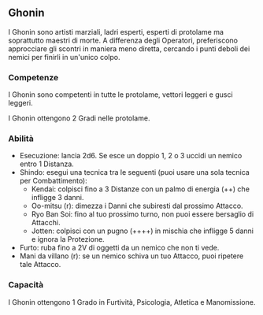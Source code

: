 ## Ghonin

I Ghonin sono artisti marziali, ladri esperti, esperti di protolame ma soprattutto maestri di morte. A differenza degli Operatori, preferiscono approcciare gli scontri in maniera meno diretta, cercando i punti deboli dei nemici per finirli in un'unico colpo.

### Competenze

I Ghonin sono competenti in tutte le protolame, vettori leggeri e gusci leggeri.

I Ghonin ottengono 2 Gradi nelle protolame.

### Abilità

- Esecuzione: lancia 2d6. Se esce un doppio 1, 2 o 3 uccidi un nemico entro 1 Distanza.
- Shindo: esegui una tecnica tra le seguenti (puoi usare una sola tecnica per Combattimento):
  - Kendai: colpisci fino a 3 Distanze con un palmo di energia (++) che infligge 3 danni.
  - Oo-mitsu (r): dimezza i Danni che subiresti dal prossimo Attacco.
  - Ryo Ban Soi: fino al tuo prossimo turno, non puoi essere bersaglio di Attacchi.
  - Jotten: colpisci con un pugno (++++) in mischia che infligge 5 danni e ignora la Protezione.
- Furto: ruba fino a 2V di oggetti da un nemico che non ti vede.
- Mani da villano (r): se un nemico schiva un tuo Attacco, puoi ripetere tale Attacco. 

### Capacità

I Ghonin ottengono 1 Grado in Furtività, Psicologia, Atletica e Manomissione.